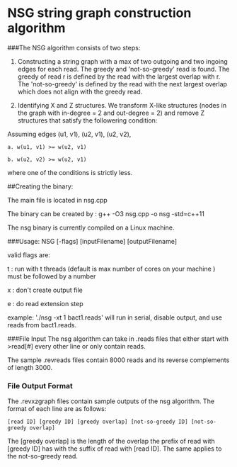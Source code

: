 # NSG string graph construction algorithm

###The NSG algorithm consists of two steps:

1. Constructing a string graph with a max of two outgoing and two ingoing edges for each read. The greedy and 'not-so-greedy' read is found. The greedy of read r is defined by the read with the largest overlap with r. The 'not-so-greedy' is defined by the read with the next largest overlap which does not align with the greedy read. 

2. Identifying X and Z structures. We transform X-like structures (nodes in the graph with in-degree = 2 and out-degree = 2) and remove Z structures that satisfy the followering condition:

Assuming edges (u1, v1), (u2, v1), (u2, v2),

	a. w(u1, v1) >= w(u2, v1) 

	b. w(u2, v2) >= w(u2, v1)

where one of the conditions is strictly less. 

##Creating the binary: 

The main file is located in nsg.cpp

The binary can be created by :  g++ -O3 nsg.cpp -o nsg -std=c++11

The nsg binary is currently compiled on a Linux machine.

###Usage: NSG [-flags] [inputFilename] [outputFilename]

valid flags are:

   t : run with t threads (default is max number of cores on your machine )
       must be followed by a number 

   x : don't create output file

   e : do read extension step

example: './nsg -xt 1 bact1.reads' will run in serial, disable output, and use reads from bact1.reads.

###File Input
The nsg algorithm can take in .reads files that either start with >read[#] every other line or only contain reads.

The sample .revreads files contain 8000 reads and its reverse complements of length 3000.

### File Output Format
The .revxzgraph files contain sample outputs of the nsg algorithm. The format of each line are as follows:

	[read ID] [greedy ID] [greedy overlap] [not-so-greedy ID] [not-so-greedy overlap]

The [greedy overlap] is the length of the overlap the prefix of read with [greedy ID] has with the suffix of read with [read ID].
The same applies to the not-so-greedy read. 

